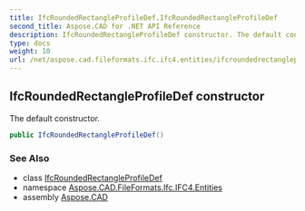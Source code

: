 ```yaml
---
title: IfcRoundedRectangleProfileDef.IfcRoundedRectangleProfileDef
second_title: Aspose.CAD for .NET API Reference
description: IfcRoundedRectangleProfileDef constructor. The default constructor
type: docs
weight: 10
url: /net/aspose.cad.fileformats.ifc.ifc4.entities/ifcroundedrectangleprofiledef/ifcroundedrectangleprofiledef/
---
```

## IfcRoundedRectangleProfileDef constructor

The default constructor.

```csharp
public IfcRoundedRectangleProfileDef()
```

### See Also

* class [IfcRoundedRectangleProfileDef](../)
* namespace [Aspose.CAD.FileFormats.Ifc.IFC4.Entities](../../ifcroundedrectangleprofiledef/)
* assembly [Aspose.CAD](../../../)


